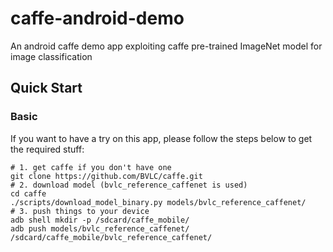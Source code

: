 caffe-android-demo
==================
An android caffe demo app exploiting caffe pre-trained ImageNet model for image classification

## Quick Start

### Basic

If you want to have a try on this app, please follow the steps below to get the required stuff:
```shell
# 1. get caffe if you don't have one
git clone https://github.com/BVLC/caffe.git
# 2. download model (bvlc_reference_caffenet is used)
cd caffe
./scripts/download_model_binary.py models/bvlc_reference_caffenet/
# 3. push things to your device
adb shell mkdir -p /sdcard/caffe_mobile/
adb push models/bvlc_reference_caffenet/ /sdcard/caffe_mobile/bvlc_reference_caffenet/
```
